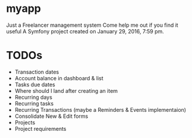myapp
=====
Just a Freelancer management system
Come help me out if you find it useful
A Symfony project created on January 29, 2016, 7:59 pm.

TODOs
=====
* Transaction dates
* Account balance in dashboard & list
* Tasks due dates
* Where should I land after creating an item
* Recurring days
* Recurring tasks
* Recurring Transactions (maybe a Reminders & Events implementaion)
* Consolidate New & Edit forms 
* Projects
* Project requirements
